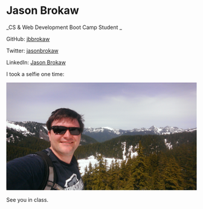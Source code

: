# Jason Brokaw
_CS & Web Development Boot Camp Student _

GitHub: [jbbrokaw](http://github.com/jbbrokaw)

Twitter: [jasonbrokaw](http://twitter.com/jasonbrokaw)

LinkedIn: [Jason Brokaw](https://www.linkedin.com/pub/jason-brokaw/37/1a5/780)

I took a selfie one time:

![On Mt. Bandera](IMAG0459.jpg)

See you in class. 
